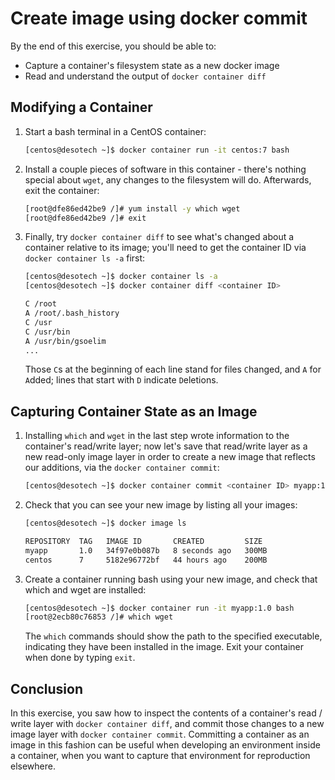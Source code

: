 # Create image using docker commit

By the end of this exercise, you should be able to:

 - Capture a container's filesystem state as a new docker image
 - Read and understand the output of `docker container diff`

## Modifying a Container

1.  Start a bash terminal in a CentOS container:

    ```bash
    [centos@desotech ~]$ docker container run -it centos:7 bash
    ```

2.  Install a couple pieces of software in this container - there's nothing special about `wget`, any changes to the filesystem will do. Afterwards, exit the container:

    ```bash
    [root@dfe86ed42be9 /]# yum install -y which wget
    [root@dfe86ed42be9 /]# exit
    ```

3.  Finally, try `docker container diff` to see what's changed about a container relative to its image; you'll need to get the container ID via `docker container ls -a` first:

    ```bash
    [centos@desotech ~]$ docker container ls -a
    [centos@desotech ~]$ docker container diff <container ID>

    C /root
    A /root/.bash_history
    C /usr
    C /usr/bin
    A /usr/bin/gsoelim
    ...
    ```

    Those `C`s at the beginning of each line stand for files `C`hanged, and `A` for `A`dded; lines that start with `D` indicate `D`eletions.

## Capturing Container State as an Image

1.  Installing `which` and `wget` in the last step wrote information to the container's read/write layer; now let's save that read/write layer as a new read-only image layer in order to create a new image that reflects our additions, via the `docker container commit`:

    ```bash
    [centos@desotech ~]$ docker container commit <container ID> myapp:1.0
    ```

2.  Check that you can see your new image by listing all your images:

    ```bash
    [centos@desotech ~]$ docker image ls

    REPOSITORY  TAG   IMAGE ID       CREATED         SIZE
    myapp       1.0   34f97e0b087b   8 seconds ago   300MB
    centos      7     5182e96772bf   44 hours ago    200MB
    ```

3.  Create a container running bash using your new image, and check that which and wget are installed:

    ```bash
    [centos@desotech ~]$ docker container run -it myapp:1.0 bash
    [root@2ecb80c76853 /]# which wget
    ```

    The `which` commands should show the path to the specified executable, indicating they have been installed in the image. Exit your container when done by typing `exit`.

## Conclusion

In this exercise, you saw how to inspect the contents of a container's read / write layer with `docker container diff`, and commit those changes to a new image layer with `docker container commit`. Committing a container as an image in this fashion can be useful when developing an environment inside a container, when you want to capture that environment for reproduction elsewhere.
